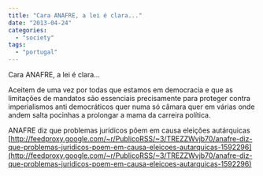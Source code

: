 ```yaml
---
title: "Cara ANAFRE, a lei é clara..."
date: "2013-04-24"
categories: 
  - "society"
tags: 
  - "portugal"
---
```


Cara ANAFRE, a lei é clara...

Aceitem de uma vez por todas que estamos em democracia e que as limitações de mandatos são essenciais precisamente para proteger contra imperialismos anti democráticos quer numa só câmara quer em várias onde andem salta pocinhas a prolongar a mama da carreira política.

ANAFRE diz que problemas jurídicos põem em causa eleições autárquicas [http://feedproxy.google.com/~r/PublicoRSS/~3/TREZZWvjb70/anafre-diz-que-problemas-juridicos-poem-em-causa-eleicoes-autarquicas-1592296](http://feedproxy.google.com/~r/PublicoRSS/~3/TREZZWvjb70/anafre-diz-que-problemas-juridicos-poem-em-causa-eleicoes-autarquicas-1592296)
